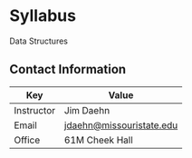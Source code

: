 # Syllabus

Data Structures

## Contact Information

| Key        | Value                    |
|------------|--------------------------|
| Instructor | Jim Daehn                |
| Email      | jdaehn@missouristate.edu |
| Office     | 61M Cheek Hall           |
